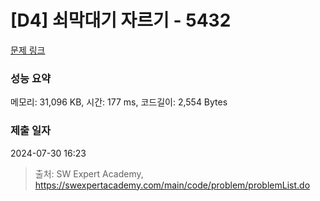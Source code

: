 # [D4] 쇠막대기 자르기 - 5432 

[문제 링크](https://swexpertacademy.com/main/code/problem/problemDetail.do?contestProbId=AWVl47b6DGMDFAXm) 

### 성능 요약

메모리: 31,096 KB, 시간: 177 ms, 코드길이: 2,554 Bytes

### 제출 일자

2024-07-30 16:23



> 출처: SW Expert Academy, https://swexpertacademy.com/main/code/problem/problemList.do